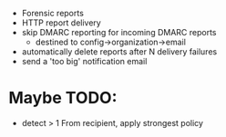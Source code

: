 * Forensic reports
* HTTP report delivery
* skip DMARC reporting for incoming DMARC reports
  * destined to config->organization->email
* automatically delete reports after N delivery failures
* send a 'too big' notification email

# Maybe TODO:

* detect > 1 From recipient, apply strongest policy
